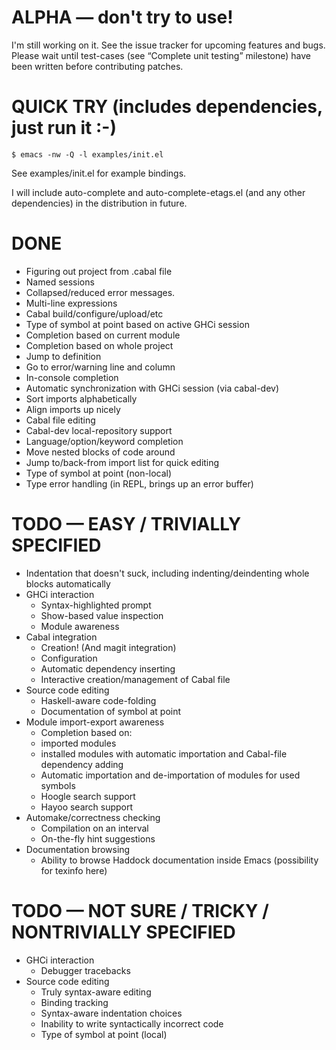 # ALPHA — don't try to use!

I'm still working on it. See the issue tracker for upcoming features
and bugs. Please wait until test-cases (see “Complete unit testing”
milestone) have been written before contributing patches.

# QUICK TRY (includes dependencies, just run it :-)

    $ emacs -nw -Q -l examples/init.el

See examples/init.el for example bindings.

I will include auto-complete and auto-complete-etags.el (and any other
dependencies) in the distribution in future.

# DONE

* Figuring out project from .cabal file
* Named sessions
* Collapsed/reduced error messages.
* Multi-line expressions
* Cabal build/configure/upload/etc
* Type of symbol at point based on active GHCi session
* Completion based on current module
* Completion based on whole project
* Jump to definition
* Go to error/warning line and column
* In-console completion
* Automatic synchronization with GHCi session (via cabal-dev)
* Sort imports alphabetically
* Align imports up nicely
* Cabal file editing
* Cabal-dev local-repository support
* Language/option/keyword completion
* Move nested blocks of code around
* Jump to/back-from import list for quick editing
* Type of symbol at point (non-local)
* Type error handling (in REPL, brings up an error buffer)

# TODO — EASY / TRIVIALLY SPECIFIED

* Indentation that doesn't suck, including indenting/deindenting whole blocks automatically
* GHCi interaction
  * Syntax-highlighted prompt
  * Show-based value inspection
  * Module awareness
* Cabal integration
  * Creation! (And magit integration)
  * Configuration
  * Automatic dependency inserting
  * Interactive creation/management of Cabal file
* Source code editing
  * Haskell-aware code-folding
  * Documentation of symbol at point
* Module import-export awareness
  * Completion based on:
   * imported modules
   * installed modules with automatic importation and Cabal-file dependency adding
  * Automatic importation and de-importation of modules for used symbols
  * Hoogle search support
  * Hayoo search support
* Automake/correctness checking
  * Compilation on an interval
  * On-the-fly hint suggestions
* Documentation browsing
  * Ability to browse Haddock documentation inside Emacs (possibility for texinfo here)

# TODO — NOT SURE / TRICKY / NONTRIVIALLY SPECIFIED

* GHCi interaction
  * Debugger tracebacks
* Source code editing
  * Truly syntax-aware editing
  * Binding tracking
  * Syntax-aware indentation choices
  * Inability to write syntactically incorrect code
  * Type of symbol at point (local)

